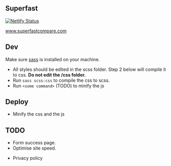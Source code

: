 ## Superfast 

[![Netlify Status](https://api.netlify.com/api/v1/badges/fa4219c6-e1e7-474f-a73f-b8a6ec309102/deploy-status)](https://app.netlify.com/sites/heroic-kitsune-a85442/deploys)

www.superfastcompare.com

## Dev

Make sure [sass](https://www.sass-lang.com/install) is installed on your machine.

- All styles should be edited in the scss folder. Step 2 below will compile it to css. **Do not edit the /css folder.** 
- Run `sass scss:css` to compile the css to scss. 
- Run `<some command>` (TODO) to minify the js

## Deploy
- Minify the css and the js

## TODO
<!-- - Icons  -->
<!-- - Testimonials. -->
- Form success page.
- Optimise site speed.
<!-- - Image with offers in higher resolution  -->
<!-- - Header button links to 404 -->
<!-- - Hero block Form can be submitted empty -->
<!-- - EOP block can be submitted empty  -->
<!-- - Update copy  -->
<!-- - Update blocks -->
- Privacy policy